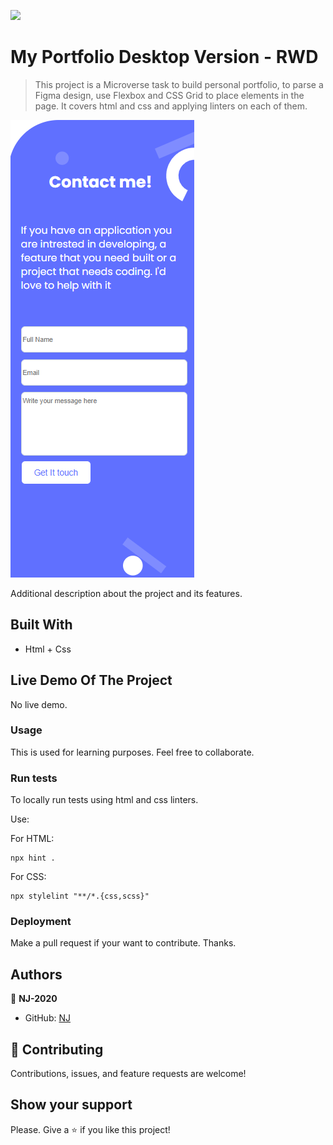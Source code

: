 ![](https://img.shields.io/badge/Microverse-blueviolet)

# My Portfolio Desktop Version - RWD

> This project is a Microverse task to build personal portfolio, to parse a Figma design, use Flexbox and CSS Grid to place elements in the page.  It covers html and css and applying linters on each of them.

![screenshot](./screenshot.png)

Additional description about the project and its features.

## Built With

- Html + Css

## Live Demo Of The Project

No live demo.

### Usage

This is used for learning purposes. Feel free to collaborate.

### Run tests

To locally run tests using html and css linters.

Use:

For HTML:
```
npx hint .
```

For CSS:
```
npx stylelint "**/*.{css,scss}" 
```
### Deployment

Make a pull request if your want to contribute. Thanks.

## Authors

👤 **NJ-2020**

- GitHub: [NJ](https://github.com/NJ-2020)

## 🤝 Contributing

Contributions, issues, and feature requests are welcome!

## Show your support

Please. Give a ⭐️ if you like this project!